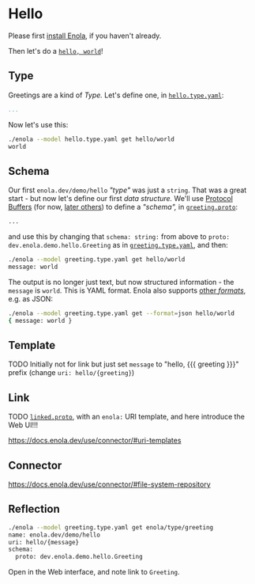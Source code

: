 <!--
    SPDX-License-Identifier: Apache-2.0

    Copyright 2023-2024 The Enola <https://enola.dev> Authors

    Licensed under the Apache License, Version 2.0 (the "License");
    you may not use this file except in compliance with the License.
    You may obtain a copy of the License at

        https://www.apache.org/licenses/LICENSE-2.0

    Unless required by applicable law or agreed to in writing, software
    distributed under the License is distributed on an "AS IS" BASIS,
    WITHOUT WARRANTIES OR CONDITIONS OF ANY KIND, either express or implied.
    See the License for the specific language governing permissions and
    limitations under the License.
-->

# Hello

Please first [install Enola](../../../use/), if you haven't already.

Then let's do a [`hello, world`](https://en.wikipedia.org/wiki/%22Hello,_World!%22_program)!

## Type

Greetings are a kind of _Type._ Let's define one, in [`hello.type.yaml`](hello.type.yaml):

<!-- TODO Include the YAML, without the LICENSE header -->

```yaml
...
```

Now let's use this:

```bash
./enola --model hello.type.yaml get hello/world
world
```

<!-- TODO Make ExecMD a testing tool, and FAIL if output is not as inlined & excepted -->

## Schema

Our first `enola.dev/demo/hello` _"type"_ was just a `string`. That was a great start - but now let's define our first _data structure._ We'll use [Protocol Buffers](https://protobuf.dev) (for now, [later others](../../../concepts/core.md#schemas)) to define a _"schema",_ in [`greeting.proto`](greeting.proto):

<!-- TODO Include the Proto, without the LICENSE header -->

```proto
...
```

and use this by changing that `schema: string:` from above to `proto: dev.enola.demo.hello.Greeting` as in [`greeting.type.yaml`](greeting.type.yaml), and then:

```bash
./enola --model greeting.type.yaml get hello/world
message: world
```

The output is no longer just text, but now structured information - the `message` is `world`. This is YAML format. Enola also supports [other _formats_](../../../concepts/core.md#formats), e.g. as JSON:

```bash
./enola --model greeting.type.yaml get --format=json hello/world
{ message: world }
```

## Template

TODO Initially not for link but just set `message` to "hello, {{{ greeting }}}" prefix (change `uri: hello/{greeting}`)

## Link

TODO [`linked.proto`](linked.proto), with an `enola:` URI template, and here introduce the Web UI!!!

https://docs.enola.dev/use/connector/#uri-templates

## Connector

https://docs.enola.dev/use/connector/#file-system-repository

## Reflection

```bash
./enola --model greeting.type.yaml get enola/type/greeting
name: enola.dev/demo/hello
uri: hello/{message}
schema:
  proto: dev.enola.demo.hello.Greeting
```

Open in the Web interface, and note link to `Greeting`.
